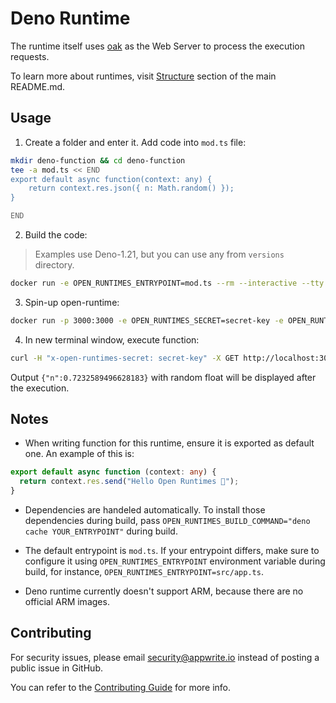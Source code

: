 # Deno Runtime

The runtime itself uses [oak](https://deno.land/x/oak@v10.6.0) as the Web Server
to process the execution requests.

To learn more about runtimes, visit
[Structure](https://github.com/open-runtimes/open-runtimes#structure) section of
the main README.md.

## Usage

1. Create a folder and enter it. Add code into `mod.ts` file:

```bash
mkdir deno-function && cd deno-function
tee -a mod.ts << END
export default async function(context: any) {
    return context.res.json({ n: Math.random() });
}

END
```

2. Build the code:

> Examples use Deno-1.21, but you can use any from `versions` directory.

```bash
docker run -e OPEN_RUNTIMES_ENTRYPOINT=mod.ts --rm --interactive --tty --volume $PWD:/mnt/code openruntimes/deno:v4-1.21 sh helpers/build.sh
```

3. Spin-up open-runtime:

```bash
docker run -p 3000:3000 -e OPEN_RUNTIMES_SECRET=secret-key -e OPEN_RUNTIMES_ENTRYPOINT=mod.ts --rm --interactive --tty --volume $PWD/code.tar.gz:/mnt/code/code.tar.gz:ro openruntimes/deno:v4-1.21 sh helpers/start.sh "deno run --allow-net --allow-write --allow-read --allow-env src/server.ts"
```

4. In new terminal window, execute function:

```bash
curl -H "x-open-runtimes-secret: secret-key" -X GET http://localhost:3000/
```

Output `{"n":0.7232589496628183}` with random float will be displayed after the
execution.

## Notes

- When writing function for this runtime, ensure it is exported as default one.
  An example of this is:

```typescript
export default async function (context: any) {
  return context.res.send("Hello Open Runtimes 👋");
}
```

- Dependencies are handeled automatically. To install those dependencies during
  build, pass `OPEN_RUNTIMES_BUILD_COMMAND="deno cache YOUR_ENTRYPOINT"` during
  build.

- The default entrypoint is `mod.ts`. If your entrypoint differs, make sure to
  configure it using `OPEN_RUNTIMES_ENTRYPOINT` environment variable during
  build, for instance, `OPEN_RUNTIMES_ENTRYPOINT=src/app.ts`.

- Deno runtime currently doesn't support ARM, because there are no official ARM
  images.

## Contributing

For security issues, please email security@appwrite.io instead of posting a
public issue in GitHub.

You can refer to the
[Contributing Guide](https://github.com/open-runtimes/open-runtimes/blob/main/CONTRIBUTING.md)
for more info.
